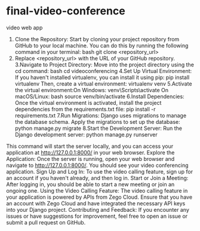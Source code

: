 # final-video-conference
video web app

1. Clone the Repository: Start by cloning your project repository from GitHub to your local machine. You can do this by running the following command in your terminal:
bash
git clone <repository_url>
2. Replace <repository_url> with the URL of your GitHub repository.
3.Navigate to Project Directory: Move into the project directory using the cd command:
bash
cd videoconferencing
4.Set Up Virtual Environment: If you haven't installed virtualenv, you can install it using pip:
pip install virtualenv
Then, create a virtual environment:
virtualenv venv
5.Activate the virtual environment:On Windows:
venv\Scripts\activate
On macOS/Linux:
bash
source venv/bin/activate
6.Install Dependencies: Once the virtual environment is activated, install the project dependencies from the requirements.txt file:
pip install -r requirements.txt
7.Run Migrations: Django uses migrations to manage the database schema. Apply the migrations to set up the database:
python manage.py migrate
8.Start the Development Server: Run the Django development server:
python manage.py runserver

This command will start the server locally, and you can access your application at http://127.0.0.1:8000/ in your web browser.
Explore the Application: Once the server is running, open your web browser and navigate to http://127.0.0.1:8000/. You should see your video conferencing application.
Sign Up and Log In: To use the video calling feature, sign up for an account if you haven't already, and then log in.
Start or Join a Meeting: After logging in, you should be able to start a new meeting or join an ongoing one.
Using the Video Calling Feature: The video calling feature in your application is powered by APIs from Zego Cloud. Ensure that you have an account with Zego Cloud and have integrated the necessary API keys into your Django project.
Contributing and Feedback: If you encounter any issues or have suggestions for improvement, feel free to open an issue or submit a pull request on GitHub.
